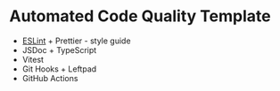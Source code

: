 # Automated Code Quality Template

* [ESLint](https://eslint.org/) + Prettier - style guide
* JSDoc + TypeScript
* Vitest
* Git Hooks + Leftpad
* GitHub Actions